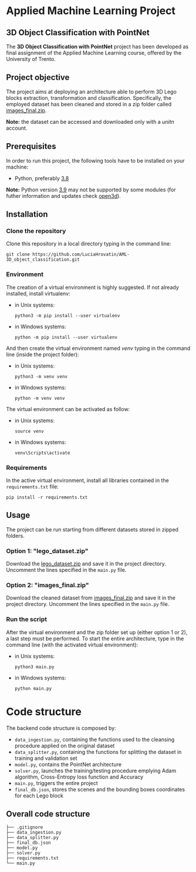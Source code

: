 # Applied Machine Learning Project
## 3D Object Classification with PointNet

The **3D Object Classification with PointNet** project has been developed as final assignment of the Applied Machine Learning course, offered by the University of Trento.

## Project objective 
The project aims at deploying an architecture able to perform 3D Lego blocks extraction, transformation and classification. Specifically, the employed dataset has been cleaned and stored in a zip folder called [images_final.zip](https://drive.google.com/file/d/10B4uLcfnGG-srzVUV8F2Lq3v_a9kPoz1/view?usp=sharing).  

**Note:** the dataset can be accessed and downloaded only with a *unitn* account.  

## Prerequisites 

In order to run this project, the following tools have to be installed on your machine: 
- Python, preferably [3.8](https://www.python.org/downloads/release/python-380/) 

**Note:** Python version [3.9](https://www.python.org/downloads/release/python-390/) may not be supported by some modules (for futher information and updates check [open3d](http://www.open3d.org/docs/latest/getting_started.html)).   

## Installation 

### Clone the repository 

Clone this repository in a local directory typing in the command line: 

```
git clone https://github.com/LuciaHrovatin/AML-3D_object_classification.git
```

### Environment 
The creation of a virtual environment is highly suggested. If not already installed, install virtualenv:

- in Unix systems:
    ```
    python3 -m pip install --user virtualenv
    ```

- in Windows systems:
    ```
    python -m pip install --user virtualenv
    ```

And then create the virtual environment named *venv* typing in the command line (inside the project folder): 

- in Unix systems:
    ```
    python3 -m venv venv
    ```

- in Windows systems:
    ```
    python -m venv venv
    ```

The virtual environment can be activated as follow: 

- in Unix systems:
    ```
    source venv
    ```

- in Windows systems:
    ```
    venv\Scripts\activate
    ```
### Requirements 

In the active virtual environment, install all libraries contained in the `requirements.txt` file:

```
pip install -r requirements.txt
```

## Usage 
The project can be run starting from different datasets stored in zipped folders. 

### Option 1: "lego_dataset.zip"  
Download the [lego_dataset.zip](https://drive.google.com/file/d/1fohALgsFKM8VXY1pxoBkeANy_f52IdtL/view?usp=sharing) and save it in the project directory. Uncomment the lines specified in the `main.py` file.   

### Option 2: "images_final.zip"  
Download the cleaned dataset from [images_final.zip](https://drive.google.com/file/d/10B4uLcfnGG-srzVUV8F2Lq3v_a9kPoz1/view?usp=sharing) and save it in the project directory. Uncomment the lines specified in the `main.py` file.   

### Run the script 
After the virtual environment and the zip folder set up (either option 1 or 2), a last step must be performed. To start the entire architecture, type in the command line (with the activated virtual environment): 

- in Unix systems:
    ```
    python3 main.py
    ```

- in Windows systems:
    ```
    python main.py
    ```

# Code structure

The backend code structure is composed by:
-   `data_ingestion.py`, containing the functions used to the cleansing procedure applied on the original dataset 
-   `data_splitter.py`, containing the functions for splitting the dataset in training and validation set 
-   `model.py`, contains the PointNet architecture  
-   `solver.py`, launches the training/testing procedure emplying Adam algorithm, Cross-Entropy loss function and Accuracy   
-   `main.py`, triggers the entire project 
-   `final_db.json`, stores the scenes and the bounding boxes coordinates for each Lego block  

## Overall code structure
```
├── .gitignore
├── data_ingestion.py
├── data_splitter.py
├── final_db.json
├── model.py
├── solver.py
├── requirements.txt
└── main.py
```
